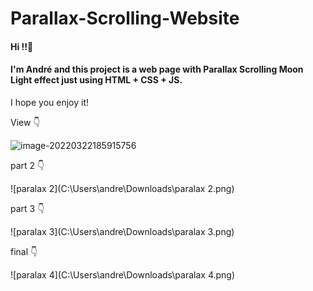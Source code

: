 # Parallax-Scrolling-Website
#### Hi !!👋

#### I'm André and this project is a web page with Parallax Scrolling Moon Light effect just using HTML + CSS + JS.

I hope you enjoy it!

View 👇

![image-20220322185915756](C:\Users\andre\AppData\Roaming\Typora\typora-user-images\image-20220322185915756.png)

part 2 👇

![paralax 2](C:\Users\andre\Downloads\paralax 2.png)

part 3 👇

![paralax 3](C:\Users\andre\Downloads\paralax 3.png)

final 👇

![paralax 4](C:\Users\andre\Downloads\paralax 4.png)
